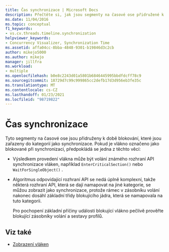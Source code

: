```yaml
---
title: Čas synchronizace | Microsoft Docs
description: Přečtěte si, jak jsou segmenty na časové ose přidružené k době blokování, které jsou zařazeny do kategorií jako synchronizace.
ms.date: 11/04/2016
ms.topic: conceptual
f1_keywords:
- vs.cv.threads.timeline.synchronization
helpviewer_keywords:
- Concurrency Visualizer, Synchronization Time
ms.assetid: affa04cc-8bba-4848-9301-b19846d3c2cb
author: mikejo5000
ms.author: mikejo
manager: jillfra
ms.workload:
- multiple
ms.openlocfilehash: b0e8c2243d01a5801b6846445995bbdfdcff78c9
ms.sourcegitcommit: 18729d7c99c999865cc2defb17d3d956eb3fe35c
ms.translationtype: MT
ms.contentlocale: cs-CZ
ms.lasthandoff: 01/23/2021
ms.locfileid: "98719822"
---
```

# <a name="synchronization-time"></a>Čas synchronizace
Tyto segmenty na časové ose jsou přidruženy k době blokování, které jsou zařazeny do kategorií jako synchronizace. Pokud je vlákno označeno jako blokované při synchronizaci, předpokládá se jedna z těchto věcí:

- Výsledkem provedení vlákna může být volání známého rozhraní API synchronizace vláken, například `EnterCriticalSection()` nebo `WaitForSingleObject()` .

- Algoritmus odpovídající rozhraní API se nedá úplně komplexní, takže některá rozhraní API, která se dají namapovat na jiné kategorie, se můžou zobrazit jako synchronizace, protože rámec v zásobníku volání nakonec dosáhl základní třídy blokujícího jádra, která se namapovala na tuto kategorii.

  Pro pochopení základní příčiny události blokující vlákno pečlivě prověřte blokující zásobníky volání a sestavy profilů.

## <a name="see-also"></a>Viz také
- [Zobrazení vláken](../profiling/threads-view-parallel-performance.md)